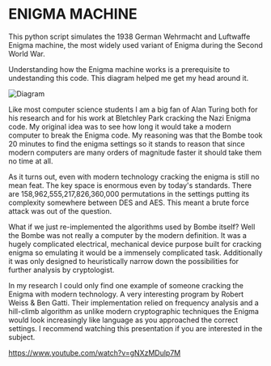 # ENIGMA MACHINE
This python script simulates the 1938 German Wehrmacht and Luftwaffe Enigma machine, the most widely used variant of Enigma during the Second World War.

Understanding how the Enigma machine works is a prerequisite to undestanding this code. This diagram helped me get my head around it.

![Diagram](http://i.imgur.com/XUIwsAR.gif)

Like most computer science students I am a big fan of Alan Turing both for his research and for his work at Bletchley Park cracking the Nazi Enigma code. My original idea was to see how long it would take a modern computer to break the Enigma code. My reasoning was that the Bombe took 20 minutes to find the enigma settings so it stands to reason that since modern computers are many orders of magnitude faster it should take them no time at all.

As it turns out, even with modern technology cracking the enigma is still no mean feat. The key space is enormous even by today's standards. There are 158,962,555,217,826,360,000 permutations in the settings putting its complexity somewhere between DES and AES. This meant a brute force attack was out of the question.

What if we just re-implemented the algorithms used by Bombe itself? Well the Bombe was not really a computer by the modern definition. It was a hugely complicated electrical, mechanical device purpose built for cracking enigma so emulating it would be a immensely complicated task. Additionally it was only designed to heuristically narrow down the possibilities for further analysis by cryptologist.

In my research I could only find one example of someone cracking the Enigma with modern technology. A very interesting program by Robert Weiss & Ben Gatti. Their implementation relied on frequency analysis and a hill-climb algorithm as unlike modern cryptographic techniques the Enigma would look increasingly like language as you approached the correct settings. I recommend watching this presentation if you are interested in the subject.

https://www.youtube.com/watch?v=gNXzMDulp7M


